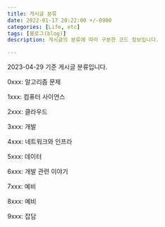 ```yaml
---
title: 게시글 분류
date: 2022-01-17 20:22:00 +/-0900
categories: [Life, etc]
tags: [블로그(blog)]
description: 게시글의 분류에 따라 구분한 코드 정보입니다.

---
```


2023-04-29 기준 게시글 분류입니다.

0xxx: 알고리즘 문제

1xxx: 컴퓨터 사이언스

2xxx: 클라우드

3xxx: 개발

4xxx: 네트워크와 인프라

5xxx: 데이터

6xxx: 개발 관련 이야기

7xxx: 예비

8xxx: 예비

9xxx: 잡담

